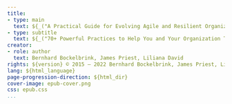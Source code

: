 ```yaml
---
title:
- type: main
  text: ${_("A Practical Guide for Evolving Agile and Resilient Organizations with Sociocracy 3.0")}
- type: subtitle
  text: ${_("70+ Powerful Practices to Help You and Your Organization Thrive")}
creator:
- role: author
  text: Bernhard Bockelbrink, James Priest, Liliana David
rights: ${version} © 2015 – 2022 Bernhard Bockelbrink, James Priest, Liliana David, CC BY-SA
lang: ${html_language}
page-progression-direction: ${html_dir}
cover-image: epub-cover.png
css: epub.css
...
```


